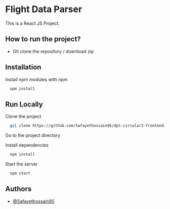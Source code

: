 
# Flight Data Parser

This is a React JS Project. 

## How to run the project?

* Git clone the repository / download zip




## Installation

Install npm modules with npm

```bash
  npm install
```
    
## Run Locally

Clone the project

```bash
  git clone https://github.com/Safayethossain95/dpt-circular3-frontend-developer.git
```

Go to the project directory


Install dependencies

```bash
  npm install
```

Start the server

```bash
  npm start
```


## Authors

- [@Safayethossain95](https://github.com/Safayethossain95)

